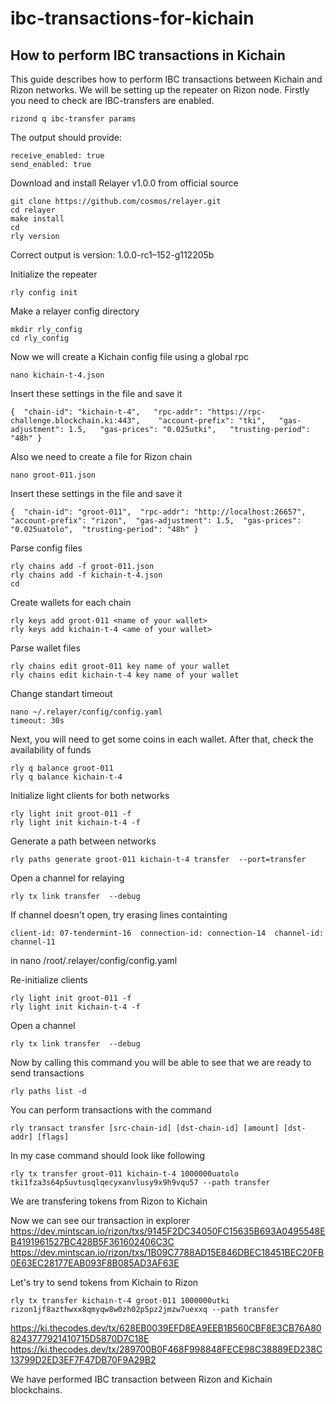 # ibc-transactions-for-kichain
## How to perform IBC transactions in Kichain

This guide describes how to perform IBC transactions between Kichain and Rizon networks. 
We will be setting up the repeater on Rizon node.
Firstly you need to check are IBC-transfers are enabled.
```
rizond q ibc-transfer params
```
The output should provide:
```
receive_enabled: true 
send_enabled: true  
```
Download and install Relayer v1.0.0 from official source
```
git clone https://github.com/cosmos/relayer.git
cd relayer
make install
cd
rly version
```
Correct output is version: 1.0.0-rc1–152-g112205b

Initialize the repeater
```
rly config init
```
Make a relayer config directory
```
mkdir rly_config
cd rly_config
```
Now we will create a Kichain config file using a global rpc
```
nano kichain-t-4.json
```
Insert these settings in the file and save it
```
{  "chain-id": "kichain-t-4",   "rpc-addr": "https://rpc-challenge.blockchain.ki:443",    "account-prefix": "tki",   "gas-adjustment": 1.5,   "gas-prices": "0.025utki",   "trusting-period": "48h" }  
```
Also we need to create a file for Rizon chain
```
nano groot-011.json
```
Insert these settings in the file and save it
```
{  "chain-id": "groot-011",  "rpc-addr": "http://localhost:26657",   "account-prefix": "rizon",  "gas-adjustment": 1.5,  "gas-prices": "0.025uatolo",  "trusting-period": "48h" }
```
Parse config files
```
rly chains add -f groot-011.json
rly chains add -f kichain-t-4.json
cd
```
Create wallets for each chain
```
rly keys add groot-011 <name of your wallet> 
rly keys add kichain-t-4 <ame of your wallet>
```
Parse wallet files
```
rly chains edit groot-011 key name of your wallet
rly chains edit kichain-t-4 key name of your wallet
```
Change standart timeout
```
nano ~/.relayer/config/config.yaml
timeout: 30s  
```
Next, you will need to get some coins in each wallet. After that, check the availability of funds
```
rly q balance groot-011
rly q balance kichain-t-4
```
Initialize light clients for both networks
```
rly light init groot-011 -f
rly light init kichain-t-4 -f
```
Generate a path between networks 
```
rly paths generate groot-011 kichain-t-4 transfer  --port=transfer
```
Open a channel for relaying 
```
rly tx link transfer  --debug
```
If channel doesn't open, try erasing lines containting
```
client-id: 07-tendermint-16  connection-id: connection-14  channel-id: channel-11
```
in nano /root/.relayer/config/config.yaml

Re-initialize clients
```
rly light init groot-011 -f
rly light init kichain-t-4 -f
```
Open a channel
```
rly tx link transfer  --debug
```
Now by calling this command you will be able to see that we are ready to send transactions
```
rly paths list -d
```
You can perform transactions with the command
```
rly transact transfer [src-chain-id] [dst-chain-id] [amount] [dst-addr] [flags] 
```
In my case command should look like following
```
rly tx transfer groot-011 kichain-t-4 1000000uatolo tki1fza3s64p5uvtusqlqecyxanvlusy9x9h9vqu57 --path transfer
```
We are transfering tokens from Rizon to Kichain
  
Now we can see our transaction in explorer
https://dev.mintscan.io/rizon/txs/9145F2DC34050FC15635B693A0495548EB4191961527BC428B5F361602406C3C
https://dev.mintscan.io/rizon/txs/1B09C7788AD15E846DBEC18451BEC20FB0E63EC28177EAB093F8B085AD3AF63E

Let's try to send tokens from Kichain to Rizon

```
rly tx transfer kichain-t-4 groot-011 1000000utki rizon1jf8azthwxx8qmyqw8w0zh02p5pz2jmzw7uexxq --path transfer            
```
https://ki.thecodes.dev/tx/628EB0039EFD8EA9EEB1B560CBF8E3CB76A808243777921410715D5870D7C18E
https://ki.thecodes.dev/tx/289700B0F468F998848FECE98C38889ED238C13799D2ED3EF7F47DB70F9A29B2
  
We have performed IBC transaction between Rizon and Kichain blockchains.
